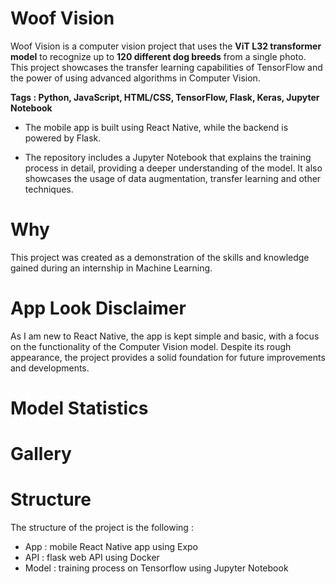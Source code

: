 # Woof Vision
Woof Vision is a computer vision project that uses the **ViT L32 transformer model** to recognize up to **120 different dog breeds** from a single photo. This project showcases the transfer learning capabilities of TensorFlow and the power of using advanced algorithms in Computer Vision.

**Tags : Python, JavaScript, HTML/CSS, TensorFlow, Flask, Keras, Jupyter Notebook**

 * The mobile app is built using React Native, while the backend is powered by Flask.

 * The repository includes a Jupyter Notebook that explains the training process in detail, providing a deeper understanding of the model. It also showcases the usage of data augmentation, transfer learning and other techniques.

# Why
This project was created as a demonstration of the skills and knowledge gained during an internship in Machine Learning.

# App Look Disclaimer
As I am new to React Native, the app is kept simple and basic, with a focus on the functionality of the Computer Vision model. Despite its rough appearance, the project provides a solid foundation for future improvements and developments.

# Model Statistics
<insert graphs and data>

# Gallery
<insert photos and gifs>

# Structure
The structure of the project is the following :
 - App : mobile React Native app using Expo
 - API : flask web API using Docker
 - Model : training process on Tensorflow using Jupyter Notebook
